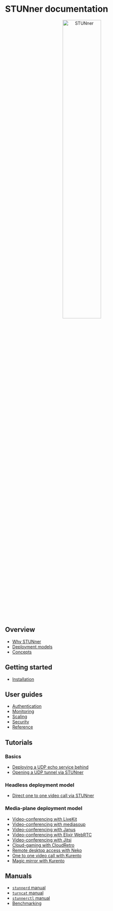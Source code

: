 # STUNner documentation

<p align="center">
  <img alt="STUNner", src="img/stunner.svg" width="50%" height="50%"></br>
</p>

## Overview

* [Why STUNner](WHY.md)
* [Deployment models](DEPLOYMENT.md)
* [Concepts](CONCEPTS.md)

## Getting started

* [Installation](INSTALL.md)

## User guides

* [Authentication](AUTH.md)
* [Monitoring](MONITORING.md)
* [Scaling](SCALING.md)
* [Security](SECURITY.md)
* [Reference](GATEWAY.md)

## Tutorials

### Basics

* [Deploying a UDP echo service behind](examples/udp-echo)
* [Opening a UDP tunnel via STUNner](examples/simple-tunnel)

### Headless deployment model

* [Direct one to one video call via STUNner](examples/direct-one2one-call)

### Media-plane deployment model

* [Video-conferencing with LiveKit](examples/livekit/README.md)
* [Video-conferencing with mediasoup](examples/mediasoup/README.md)
* [Video-conferencing with Janus](examples/janus/README.md)
* [Video-conferencing with Elixir WebRTC](examples/elixir-webrtc/README.md)
* [Video-conferencing with Jitsi](examples/jitsi/README.md)
* [Cloud-gaming with CloudRetro](examples/cloudretro/README.md)
* [Remote desktop access with Neko](examples/neko/README.md)
* [One to one video call with Kurento](examples/kurento-one2one-call)
* [Magic mirror with Kurento](examples/kurento-magic-mirror/README.md)

## Manuals

* [`stunnerd` manual](cmd/stunnerd.md)
* [`turncat` manual](cmd/turncat.md)
* [`stunnerctl` manual](cmd/stunnerctl.md)
* [Benchmarking](examples/benchmark)
